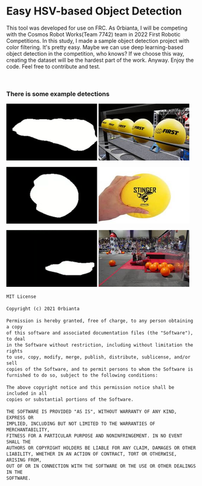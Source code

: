 # Easy HSV-based Object Detection

This tool was developed for use on FRC. As 0rbianta, I will be competing with the Cosmos Robot Works(Team 7742) team in 2022 First Robotic Competitions. In this study, I made a sample object detection project with color filtering. It's pretty easy. Maybe we can use deep learning-based object detection in the competition, who knows? If we choose this way, creating the dataset will be the hardest part of the work. Anyway. Enjoy the code. Feel free to contribute and test.

</br>

<h3> There is some example detections</h3>

<p float="left">
  <img src="readme_assets/d1.png" width="240" height="150" />
  <img src="readme_assets/o1.jpeg" width="240" height="150" /> 
</p>

<p float="left">
  <img src="readme_assets/d2.png" width="240" height="150" />
  <img src="readme_assets/o2.jpeg" width="240" height="150" /> 
</p>


<p float="left">
  <img src="readme_assets/d3.png" width="240" height="150" />
  <img src="readme_assets/o3.jpeg" width="240" height="150" /> 
</p>

    MIT License

    Copyright (c) 2021 0rbianta

    Permission is hereby granted, free of charge, to any person obtaining a copy
    of this software and associated documentation files (the "Software"), to deal
    in the Software without restriction, including without limitation the rights
    to use, copy, modify, merge, publish, distribute, sublicense, and/or sell
    copies of the Software, and to permit persons to whom the Software is
    furnished to do so, subject to the following conditions:

    The above copyright notice and this permission notice shall be included in all
    copies or substantial portions of the Software.

    THE SOFTWARE IS PROVIDED "AS IS", WITHOUT WARRANTY OF ANY KIND, EXPRESS OR
    IMPLIED, INCLUDING BUT NOT LIMITED TO THE WARRANTIES OF MERCHANTABILITY,
    FITNESS FOR A PARTICULAR PURPOSE AND NONINFRINGEMENT. IN NO EVENT SHALL THE
    AUTHORS OR COPYRIGHT HOLDERS BE LIABLE FOR ANY CLAIM, DAMAGES OR OTHER
    LIABILITY, WHETHER IN AN ACTION OF CONTRACT, TORT OR OTHERWISE, ARISING FROM,
    OUT OF OR IN CONNECTION WITH THE SOFTWARE OR THE USE OR OTHER DEALINGS IN THE
    SOFTWARE.
